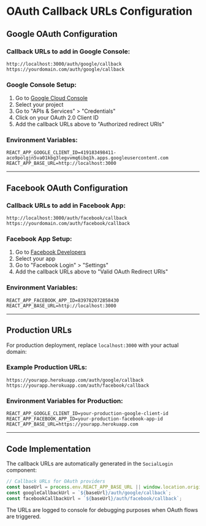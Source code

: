 # OAuth Callback URLs Configuration

## Google OAuth Configuration

### Callback URLs to add in Google Console:
```
http://localhost:3000/auth/google/callback
https://yourdomain.com/auth/google/callback
```

### Google Console Setup:
1. Go to [Google Cloud Console](https://console.cloud.google.com/)
2. Select your project
3. Go to "APIs & Services" > "Credentials"
4. Click on your OAuth 2.0 Client ID
5. Add the callback URLs above to "Authorized redirect URIs"

### Environment Variables:
```env
REACT_APP_GOOGLE_CLIENT_ID=419183498411-aco9polgjn5va01kbg3legvvmq6ibq1h.apps.googleusercontent.com
REACT_APP_BASE_URL=http://localhost:3000
```

---

## Facebook OAuth Configuration

### Callback URLs to add in Facebook App:
```
http://localhost:3000/auth/facebook/callback
https://yourdomain.com/auth/facebook/callback
```

### Facebook App Setup:
1. Go to [Facebook Developers](https://developers.facebook.com/)
2. Select your app
3. Go to "Facebook Login" > "Settings"
4. Add the callback URLs above to "Valid OAuth Redirect URIs"

### Environment Variables:
```env
REACT_APP_FACEBOOK_APP_ID=839782072858430
REACT_APP_BASE_URL=http://localhost:3000
```

---

## Production URLs

For production deployment, replace `localhost:3000` with your actual domain:

### Example Production URLs:
```
https://yourapp.herokuapp.com/auth/google/callback
https://yourapp.herokuapp.com/auth/facebook/callback
```

### Environment Variables for Production:
```env
REACT_APP_GOOGLE_CLIENT_ID=your-production-google-client-id
REACT_APP_FACEBOOK_APP_ID=your-production-facebook-app-id
REACT_APP_BASE_URL=https://yourapp.herokuapp.com
```

---

## Code Implementation

The callback URLs are automatically generated in the `SocialLogin` component:

```typescript
// Callback URLs for OAuth providers
const baseUrl = process.env.REACT_APP_BASE_URL || window.location.origin;
const googleCallbackUrl = `${baseUrl}/auth/google/callback`;
const facebookCallbackUrl = `${baseUrl}/auth/facebook/callback`;
```

The URLs are logged to console for debugging purposes when OAuth flows are triggered.
